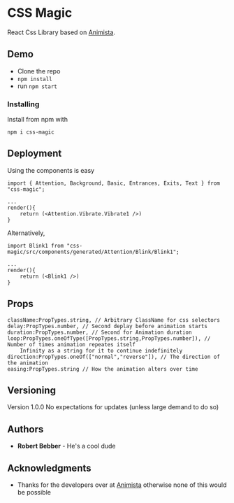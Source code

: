 # CSS Magic

React Css Library based on [Animista](https://animista.net/).

## Demo

- Clone the repo
- `npm install`
- run `npm start`

### Installing

Install from npm with

```
npm i css-magic
```

## Deployment

Using the components is easy

```
import { Attention, Background, Basic, Entrances, Exits, Text } from "css-magic";

...
render(){
    return (<Attention.Vibrate.Vibrate1 />)
}
```

Alternatively,

```
import Blink1 from "css-magic/src/components/generated/Attention/Blink/Blink1";

...
render(){
    return (<Blink1 />)
}
```

## Props

```
className:PropTypes.string, // Arbitrary ClassName for css selectors
delay:PropTypes.number, // Second deplay before animation starts
duration:PropTypes.number, // Second for Animation duration
loop:PropTypes.oneOfType([PropTypes.string,PropTypes.number]), // Number of times animation repeates itself
    Infinity as a string for it to continue indefinitely
direction:PropTypes.oneOf(["normal","reverse"]), // The direction of the animation
easing:PropTypes.string // How the animation alters over time
```

## Versioning

Version 1.0.0 No expectations for updates (unless large demand to do so)

## Authors

- **Robert Bebber** - He's a cool dude

## Acknowledgments

- Thanks for the developers over at [Animista](https://animista.net/) otherwise none of this would be possible
